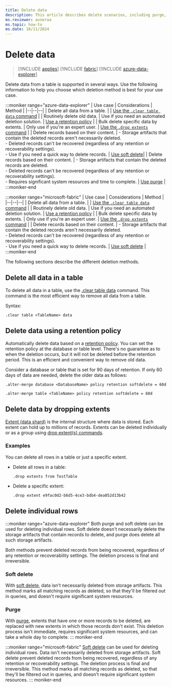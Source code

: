 ```yaml
---
title: Delete data
description: This article describes delete scenarios, including purge, dropping extents and retention based deletes.
ms.reviewer: avneraa
ms.topic: how-to
ms.date: 10/11/2024
---
```

# Delete data

> [!INCLUDE [applies](../includes/applies-to-version/applies.md)] [!INCLUDE [fabric](../includes/applies-to-version/fabric.md)] [!INCLUDE [azure-data-explorer](../includes/applies-to-version/azure-data-explorer.md)]

Delete data from a table is supported in several ways. Use the following information to help you choose which deletion method is best for your use case.

:::moniker range="azure-data-explorer"
| Use case | Considerations | Method |
|--|--|--|
| Delete all data from a table. | | [Use the `.clear table data` command](#delete-all-data-in-a-table) |
| Routinely delete old data. | Use if you need an automated deletion solution. | [Use a retention policy](#delete-data-using-a-retention-policy) |
| Bulk delete specific data by extents. | Only use if you're an expert user. | [Use the `.drop extents` command](#delete-data-by-dropping-extents) |
| Delete records based on their content. | - Storage artifacts that contain the deleted records aren't necessarily deleted. <br /> - Deleted records can't be recovered (regardless of any retention or recoverability settings). <br />- Use if you need a quick way to delete records. | [Use soft delete](#soft-delete)|
| Delete records based on their content. | - Storage artifacts that contain the deleted records are deleted. <br /> - Deleted records can't be recovered (regardless of any retention or recoverability settings). <br />- Requires significant system resources and time to complete. | [Use purge](#purge) |
:::moniker-end

:::moniker range="microsoft-fabric"
| Use case | Considerations | Method |
|--|--|--|
| Delete all data from a table. | | [Use the `.clear table data` command](#delete-all-data-in-a-table) |
| Routinely delete old data. | Use if you need an automated deletion solution. | [Use a retention policy](#delete-data-using-a-retention-policy) |
| Bulk delete specific data by extents. | Only use if you're an expert user. | [Use the `.drop extents` command](#delete-data-by-dropping-extents) |
| Delete records based on their content. | - Storage artifacts that contain the deleted records aren't necessarily deleted.<br /> - Deleted records can't be recovered (regardless of any retention or recoverability settings).<br />- Use if you need a quick way to delete records. | [Use soft delete](#delete-individual-rows) |
:::moniker-end

The following sections describe the different deletion methods.

## Delete all data in a table

To delete all data in a table, use the [.clear table data](../management/clear-table-data-command.md) command. This command is the most efficient way to remove all data from a table.

Syntax:

```kusto
.clear table <TableName> data
```

## Delete data using a retention policy

Automatically delete data based on a [retention policy](../management/retention-policy.md). You can set the retention policy at the database or table level. There's no guarantee as to when the deletion occurs, but it will not be deleted before the retention period. This is an efficient and convenient way to remove old data.

Consider a database or table that is set for 90 days of retention. If only 60 days of data are needed, delete the older data as follows:

```kusto
.alter-merge database <DatabaseName> policy retention softdelete = 60d

.alter-merge table <TableName> policy retention softdelete = 60d
```

## Delete data by dropping extents

[Extent (data shard)](../management/extents-overview.md) is the internal structure where data is stored. Each extent can hold up to millions of records. Extents can be deleted individually or as a group using [drop extent(s) commands](../management/drop-extents.md).

### Examples

You can delete all rows in a table or just a specific extent.

- Delete all rows in a table:

    ```kusto
    .drop extents from TestTable
    ```

- Delete a specific extent:

    ```kusto
    .drop extent e9fac0d2-b6d5-4ce3-bdb4-dea052d13b42
    ```

## Delete individual rows

:::moniker range="azure-data-explorer"
Both purge and soft delete can be used for deleting individual rows. Soft delete doesn't necessarily delete the storage artifacts that contain records to delete, and purge does delete all such storage artifacts.

Both methods prevent deleted records from being recovered, regardless of any retention or recoverability settings. The deletion process is final and irreversible.

### Soft delete

With [soft delete](data-soft-delete.md), data isn't necessarily deleted from storage artifacts. This method marks all matching records as deleted, so that they'll be filtered out in queries, and doesn't require significant system resources.

### Purge

With [purge](data-purge.md), extents that have one or more records to be deleted, are replaced with new extents in which those records don't exist. This deletion process isn't immediate, requires significant system resources, and can take a whole day to complete.
::: moniker-end

:::moniker range="microsoft-fabric"
[Soft delete](data-soft-delete.md) can be used for deleting individual rows. Data isn't necessarily deleted from storage artifacts. Soft delete prevent deleted records from being recovered, regardless of any retention or recoverability settings. The deletion process is final and irreversible. This method marks all matching records as deleted, so that they'll be filtered out in queries, and doesn't require significant system resources.
::: moniker-end
